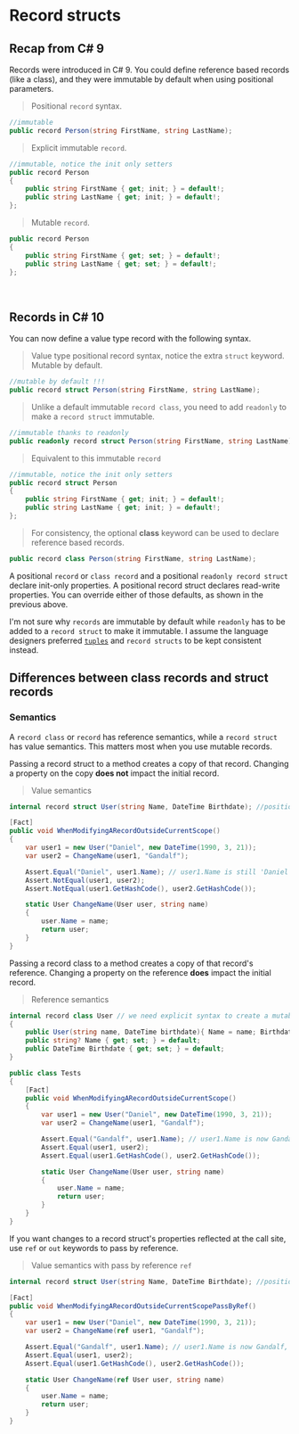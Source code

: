 # Record structs
## Recap from C# 9

Records were introduced in C# 9. You could define reference based records (like a class), and they were immutable by default when using positional parameters.

> Positional `record` syntax.
```C#
//immutable
public record Person(string FirstName, string LastName);
```

> Explicit immutable `record`.
```C#
//immutable, notice the init only setters
public record Person
{
    public string FirstName { get; init; } = default!;
    public string LastName { get; init; } = default!;
};
```
> Mutable `record`.
```C#
public record Person
{
    public string FirstName { get; set; } = default!;
    public string LastName { get; set; } = default!;
};
```

<br/>

## Records in C# 10
You can now define a value type record with the following syntax.

> Value type positional record syntax, notice the extra `struct` keyword. Mutable by default.
```C#
//mutable by default !!!
public record struct Person(string FirstName, string LastName);
```

> Unlike a default immutable `record class`, you need to add `readonly` to make a `record struct` immutable.
```C#
//immutable thanks to readonly
public readonly record struct Person(string FirstName, string LastName);
```

> Equivalent to this immutable `record`
> 
```C#
//immutable, notice the init only setters 
public record struct Person
{
    public string FirstName { get; init; } = default!;
    public string LastName { get; init; } = default!;
};
```

> For consistency, the optional **class** keyword can be used to declare reference based records.
```C#
public record class Person(string FirstName, string LastName);
```

A positional `record` or `class record` and a positional `readonly record struct` declare init-only properties. A positional record struct declares read-write properties. You can override either of those defaults, as shown in the previous above.

I'm not sure why `records` are immutable by default while `readonly` has to be added to a `record struct` to make it immutable. I assume the language designers preferred [`tuples`](https://docs.microsoft.com/en-us/dotnet/csharp/language-reference/builtin-types/value-tuples) and `record structs` to be kept consistent instead.

## Differences between class records and struct records

### Semantics

A `record class` or `record` has reference semantics, while a `record struct` has value semantics. This matters most when you use mutable records.

Passing a record struct to a method creates a copy of that record. Changing a property on the copy **does not** impact the initial record.

> Value semantics
```C#
internal record struct User(string Name, DateTime Birthdate); //positional syntax creates a mutable `record struct`

[Fact]
public void WhenModifyingARecordOutsideCurrentScope()
{
    var user1 = new User("Daniel", new DateTime(1990, 3, 21));
    var user2 = ChangeName(user1, "Gandalf");

    Assert.Equal("Daniel", user1.Name); // user1.Name is still 'Daniel', passing a value type to the ChangeName method creates a new value type scoped to that method.
    Assert.NotEqual(user1, user2);
    Assert.NotEqual(user1.GetHashCode(), user2.GetHashCode());

    static User ChangeName(User user, string name)
    {
        user.Name = name;
        return user;
    }
}
```

Passing a record class to a method creates a copy of that record's reference. Changing a property on the reference **does** impact the initial record.
> Reference semantics
```C#
internal record class User // we need explicit syntax to create a mutable `record class`
{
    public User(string name, DateTime birthdate){ Name = name; Birthdate = birthdate;}
    public string? Name { get; set; } = default;
    public DateTime Birthdate { get; set; } = default;
}

public class Tests
{
    [Fact]
    public void WhenModifyingARecordOutsideCurrentScope()
    {
        var user1 = new User("Daniel", new DateTime(1990, 3, 21));
        var user2 = ChangeName(user1, "Gandalf");

        Assert.Equal("Gandalf", user1.Name); // user1.Name is now Gandalf.
        Assert.Equal(user1, user2);
        Assert.Equal(user1.GetHashCode(), user2.GetHashCode());

        static User ChangeName(User user, string name)
        {
            user.Name = name;
            return user;
        }
    }
}

```

If you want changes to a record struct's properties reflected at the call site, use `ref` or `out` keywords to pass by reference.
> Value semantics with pass by reference `ref`
```C#
internal record struct User(string Name, DateTime Birthdate); //positional syntax creates a mutable `record struct`

[Fact]
public void WhenModifyingARecordOutsideCurrentScopePassByRef()
{
    var user1 = new User("Daniel", new DateTime(1990, 3, 21));
    var user2 = ChangeName(ref user1, "Gandalf");

    Assert.Equal("Gandalf", user1.Name); // user1.Name is now Gandalf, the record struct was passed by reference
    Assert.Equal(user1, user2);
    Assert.Equal(user1.GetHashCode(), user2.GetHashCode());

    static User ChangeName(ref User user, string name)
    {
        user.Name = name;
        return user;
    }
}

```

